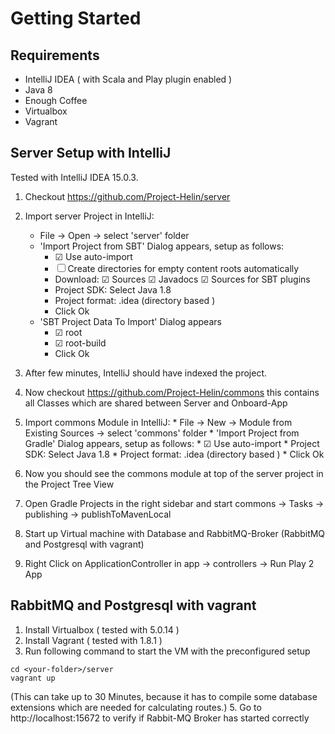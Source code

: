 # Getting Started

## Requirements
* IntelliJ IDEA ( with Scala and Play plugin enabled )
* Java 8
* Enough Coffee 
* Virtualbox 
* Vagrant

## Server Setup with IntelliJ
Tested with IntelliJ IDEA 15.0.3.

1. Checkout https://github.com/Project-Helin/server
2. Import server Project in IntelliJ: 
    * File -> Open -> select 'server' folder
    * 'Import Project from SBT' Dialog appears, setup as follows:
        * ☑ Use auto-import
        * ☐ Create directories for empty content roots automatically
        * Download: ☑ Sources ☑ Javadocs ☑ Sources for SBT plugins
        * Project SDK: Select Java 1.8
        * Project format: .idea (directory based )
        * Click Ok
    * 'SBT Project Data To Import' Dialog appears
        * ☑ root
        * ☑ root-build
        * Click Ok
3. After few minutes, IntelliJ should have indexed the project.
4. Now checkout https://github.com/Project-Helin/commons this contains all Classes which are shared between Server and Onboard-App
5. Import commons Module in IntelliJ: 
       * File -> New -> Module from Existing Sources -> select 'commons' folder
       * 'Import Project from Gradle' Dialog appears, setup as follows:
           * ☑ Use auto-import
           * Project SDK: Select Java 1.8
           * Project format: .idea (directory based )
           * Click Ok
       
6. Now you should see the commons module at top of the server project in the Project Tree View   
7. Open Gradle Projects in the right sidebar and start commons -> Tasks -> publishing -> publishToMavenLocal
8. Start up Virtual machine with Database and RabbitMQ-Broker (RabbitMQ and Postgresql with vagrant)
9. Right Click on ApplicationController in app -> controllers -> Run Play 2 App


## RabbitMQ and Postgresql with vagrant
1. Install Virtualbox ( tested with 5.0.14 )
2. Install Vagrant ( tested with 1.8.1 )
3. Run following command to start the VM with the preconfigured setup
 ```
 cd <your-folder>/server
 vagrant up
 ```
 (This can take up to 30 Minutes, because it has to compile some database extensions
 which are needed for calculating routes.)
5. Go to http://localhost:15672 to verify if Rabbit-MQ Broker has started correctly
